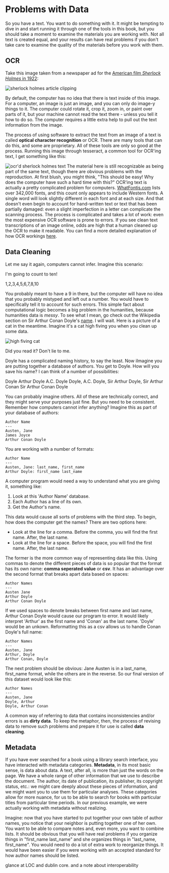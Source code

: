 # Problems with Data

So you have a text. You want to do something with it. It might be tempting to dive in and start running it through one of the tools in this book, but you should take a moment to examine the materials you are working with. Not all text is created equal, and your results can have real problems if you don't take care to examine the quality of the materials before you work with them.

## OCR

Take this image taken from a newspaper ad for the [American film *Sherlock Holmes* in 1922](https://commons.wikimedia.org/wiki/File:Sherlock_Holmes_(1922)_-_6.jpg):

![sherlock holmes article clipping](/assets/holmes.png)

By default, the computer has no idea that there is text inside of this image. For a computer, an image is just an image, and you can only do image-y things to it. The computer could rotate it, crop it, zoom in, or paint over parts of it, but your machine cannot read the text there - unless you tell it how to do so. The computer requires a little extra help to pull out the text information from the image.

The process of using software to extract the text from an image of a text is called **optical character recognition** or OCR. There are many tools that can do this, and some are proprietary. All of these tools are only so good at the process. Running this image through tesseract, a common tool for OCR'ing text, I get something like this:

![ocr'd sherlock holmes text](/assets/holmes_ocr_text.png)
The material here is still recognizable as being part of the same text, though there are obvious problems with the reproduction. At first blush, you might think, "This should be easy! Why does the computer have such a hard time with this?" OCR'ing text is actually a pretty complicated problem for computers. [WhatFontis.com](https://www.whatfontis.com) lists over 342,000 fonts, and this count only appears to include Western fonts. A single word will look slightly different in each font and at each size. And that doesn't even begin to account for hand-written text or text that has been partially damaged: even a slight imperfection in a letter can complicate the scanning process. The process is complicated and takes a lot of work: even the most expensive OCR software is prone to errors. If you see clean text transcriptions of an image online, odds are high that a human cleaned up the OCR to make it readable. You can find a more detailed explanation of how OCR workings [here](http://www.explainthatstuff.com/how-ocr-works.html). 

## Data Cleaning

Let me say it again, computers cannot infer. Imagine this scenario:

I'm going to count to ten!

1,2,3,4,5,6,7,8,10

You probably meant to have a 9 in there, but the computer will have no idea that you probably mistyped and left out a number. You would have to specifically tell it to account for such errors. This simple fact about computational logic becomes a big problem in the humanities, because humanities data is *messy*. To see what I mean, go check out the Wikipedia section on Sir Arthur Conan Doyle's [name](https://en.wikipedia.org/wiki/Arthur_Conan_Doyle#Name). I will wait. Here is a picture of a cat in the meantime. Imagine it's a cat high fiving you when you clean up some data.

![high fiving cat](/assets/data_cat_high_five.png)

Did you read it? Don't lie to me.

Doyle has a complicated naming history, to say the least. Now iImagine you are putting together a database of authors. You get to Doyle. How will you save his name? I can think of a number of possibilities:

Doyle
Arthur Doyle
A.C. Doyle
Doyle, A.C.
Doyle, Sir Arthur
Doyle, Sir Arthur Conan
Sir Arthur Conan Doyle

You can probably imagine others. All of these are technically correct, and they might serve your purposes just fine. But you need to be consistent. Remember how computers cannot infer anything? Imagine this as part of your database of authors:

```
Author Name
---
Austen, Jane
James Joyce
Arthur Conan Doyle
```

You are working with a number of formats:

```
Author Name
---
Austen, Jane: last_name, first_name
Arthur Doyle: first_name last_name
```
A computer program would need a way to understand what you are giving it, something like: 

1. Look at this 'Author Name' database.
2. Each Author has a line of its own.
3. Get the Author's name.

This data would cause all sorts of problems with the third step. To begin, how does the computer get the names? There are two options here:

* Look at the line for a comma. Before the comma, you will find the first name. After, the last name.
* Look at the line for a space. Before the space, you will find the first name. After, the last name.

The former is the more common way of representing data like this. Using commas to denote the different pieces of data is so popular that the format has its own name: **comma seperated value** or **csv**. It has an advantage over the second format that breaks apart data based on spaces:

```
Author Names
---
Austen Jane
Arthur Doyle
Arthur Conan Doyle
```
If we used spaces to denote breaks between first name and last name, Arthur Conan Doyle would cause our program to error. It would likely interpret 'Arthur' as the first name and 'Conan' as the last name. 'Doyle' would be an unkown. Reformatting this as a csv allows us to handle Conan Doyle's full name:
```
Author Names
---
Austen, Jane
Arthur, Doyle
Arthur Conan, Doyle

```
The next problem should be obvious: Jane Austen is in a last_name, first_name format, while the others are in the reverse. So our final version of this dataset would look like this: 
```
Author Names
---
Austen, Jane
Doyle, Arthur
Doyle, Arthur Conan
```
A common way of referring to data that contains inconsistencies and/or errors is as **dirty data**. To keep the metaphor, then, the process of revising data to remove such problems and prepare it for use is called **data cleaning**.

## Metadata

If you have ever searched for a book using a library search interface, you have interacted with metadata categories. **Metadata**, in its most basic sense, is data about data. A text, after all, is more than just the words on the page. We have a whole range of other information that we use to describe the document. The author, its date of publication, its publisher, its copyright status, etc.: we might care deeply about these pieces of information, and we might want you to use them for particular analyses. These categories allow for more nuance, for us to be able to search for books with particular titles from particular time periods. In our previous example, we were actually working with metadata without realizing.



Imagine: now that you have started to put together your own table of author names, you notice that your neighbor is putting together one of her own. You want to be able to compare notes and, even more, you want to combine lists. It should be obvious that you will have real problems if you organize things in "first_name last_name" and she organizes things in "last_name, first_name". You would need to do a lot of extra work to reorganize things. It would have been easier if you were working with an accepted standard for how author names should be listed.

glance at LOC and dublin core. and a note about interoperability